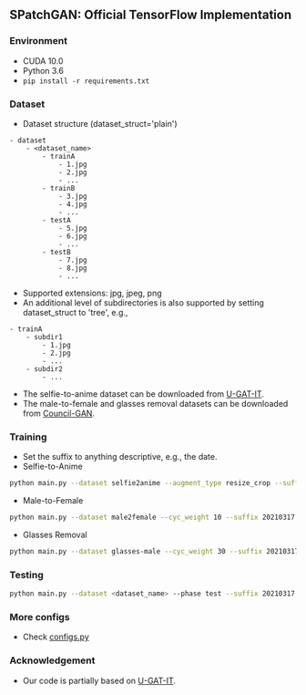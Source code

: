 ## SPatchGAN: Official TensorFlow Implementation

### Environment
- CUDA 10.0
- Python 3.6
- ``pip install -r requirements.txt``

### Dataset

- Dataset structure (dataset_struct='plain')
```
- dataset
    - <dataset_name>
        - trainA
            - 1.jpg
            - 2.jpg
            - ...
        - trainB
            - 3.jpg
            - 4.jpg
            - ...
        - testA
            - 5.jpg
            - 6.jpg
            - ...
        - testB
            - 7.jpg
            - 8.jpg
            - ...
```

- Supported extensions: jpg, jpeg, png
- An additional level of subdirectories is also supported by setting dataset_struct to 'tree', e.g.,
```
- trainA
    - subdir1
        - 1.jpg
        - 2.jpg
        - ...
    - subdir2
        - ...
```
- The selfie-to-anime dataset can be downloaded from [U-GAT-IT](https://github.com/taki0112/UGATIT).
- The male-to-female and glasses removal datasets can be downloaded from [Council-GAN](https://github.com/Onr/Council-GAN).

### Training

- Set the suffix to anything descriptive, e.g., the date.
- Selfie-to-Anime
```bash
python main.py --dataset selfie2anime --augment_type resize_crop --suffix 20210317
```

- Male-to-Female
```bash
python main.py --dataset male2female --cyc_weight 10 --suffix 20210317
```

- Glasses Removal
```bash
python main.py --dataset glasses-male --cyc_weight 30 --suffix 20210317
```

### Testing

```bash
python main.py --dataset <dataset_name> --phase test --suffix 20210317
```

### More configs
- Check [configs.py](configs.py)

### Acknowledgement
- Our code is partially based on [U-GAT-IT](https://github.com/taki0112/UGATIT).